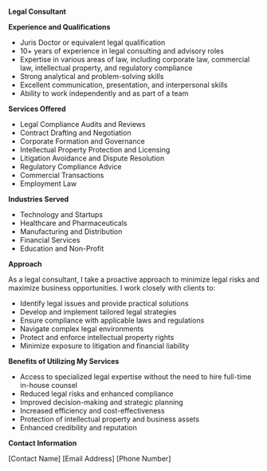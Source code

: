 **Legal Consultant**

**Experience and Qualifications**

* Juris Doctor or equivalent legal qualification
* 10+ years of experience in legal consulting and advisory roles
* Expertise in various areas of law, including corporate law, commercial law, intellectual property, and regulatory compliance
* Strong analytical and problem-solving skills
* Excellent communication, presentation, and interpersonal skills
* Ability to work independently and as part of a team

**Services Offered**

* Legal Compliance Audits and Reviews
* Contract Drafting and Negotiation
* Corporate Formation and Governance
* Intellectual Property Protection and Licensing
* Litigation Avoidance and Dispute Resolution
* Regulatory Compliance Advice
* Commercial Transactions
* Employment Law

**Industries Served**

* Technology and Startups
* Healthcare and Pharmaceuticals
* Manufacturing and Distribution
* Financial Services
* Education and Non-Profit

**Approach**

As a legal consultant, I take a proactive approach to minimize legal risks and maximize business opportunities. I work closely with clients to:

* Identify legal issues and provide practical solutions
* Develop and implement tailored legal strategies
* Ensure compliance with applicable laws and regulations
* Navigate complex legal environments
* Protect and enforce intellectual property rights
* Minimize exposure to litigation and financial liability

**Benefits of Utilizing My Services**

* Access to specialized legal expertise without the need to hire full-time in-house counsel
* Reduced legal risks and enhanced compliance
* Improved decision-making and strategic planning
* Increased efficiency and cost-effectiveness
* Protection of intellectual property and business assets
* Enhanced credibility and reputation

**Contact Information**

[Contact Name]
[Email Address]
[Phone Number]
